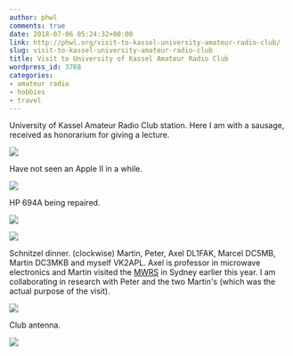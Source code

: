 ```yaml
---
author: phwl
comments: true
date: 2018-07-06 05:24:32+00:00
link: http://phwl.org/visit-to-kassel-university-amateur-radio-club/
slug: visit-to-kassel-university-amateur-radio-club
title: Visit to University of Kassel Amateur Radio Club
wordpress_id: 3768
categories:
- amateur radio
- hobbies
- travel
---
```


University of Kassel Amateur Radio Club station. Here I am with a sausage, received as honorarium for giving a lecture.

[![](http://phwl.org/wp-content/uploads/2018/07/img_1601-1.jpg)](http://phwl.org/wp-content/uploads/2018/07/img_1601-1.jpg)

<!-- more -->

Have not seen an Apple II in a while.

![](http://phwl.org/wp-content/uploads/2018/07/img_1591.jpg)

HP 694A being repaired.

![](http://phwl.org/wp-content/uploads/2018/07/img_1605-225x300.jpg)

![](http://phwl.org/wp-content/uploads/2018/07/img_1604.jpg)

Schnitzel dinner. (clockwise) Martin, Peter, Axel DL1FAK, Marcel DC5MB, Martin DC3MKB and myself VK2APL. Axel is professor in microwave electronics and Martin visited the [MWRS](http://www.mwrs.org.au/) in Sydney earlier this year. I am collaborating in research with Peter and the two Martin's (which was the actual purpose of the visit).

[
](http://phwl.org/wp-content/uploads/2018/07/IMG_8691.jpg)[![](http://phwl.org/wp-content/uploads/2018/07/IMG_8691.jpg)](http://phwl.org/wp-content/uploads/2018/07/IMG_8691.jpg)

Club antenna.

[![](http://phwl.org/wp-content/uploads/2018/07/IMG_8694.jpg)](http://phwl.org/wp-content/uploads/2018/07/IMG_8694.jpg)
